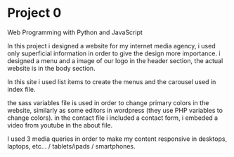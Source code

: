 # Project 0

Web Programming with Python and JavaScript

In this project i designed a website for my internet media agency, i used only superficial information in order to give the design more importance.
i designed a menu and a image of our logo in the header section, the actual website is in the body section.

In this site i used list items to create the menus and the carousel used in index file.

the sass variables file is used in order to change primary colors in the website, similarly as some editors in wordpress (they use PHP variables to change colors).
in the contact file i included a contact form, i embeded a video from youtube in the about file.

I used 3 media queries in order to make my content responsive in desktops, laptops, etc... / tablets/ipads / smartphones.

